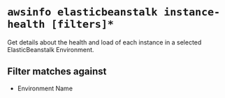 # `awsinfo elasticbeanstalk instance-health [filters]*`

Get details about the health and load of each instance in a selected ElasticBeanstalk Environment.

## Filter matches against

* Environment Name
